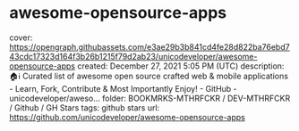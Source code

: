 # awesome-opensource-apps

cover: https://opengraph.githubassets.com/e3ae29b3b841cd4fe28d822ba76ebd743cdc17323d164f3b26b1215f79d2ab23/unicodeveloper/awesome-opensource-apps
created: December 27, 2021 5:05 PM (UTC)
description: :house::information_source: Curated list of awesome open source crafted web & mobile applications - Learn, Fork, Contribute & Most Importantly Enjoy! - GitHub - unicodeveloper/aweso...
folder: BOOKMRKS-MTHRFCKR / DEV-MTHRFCKR / Github / GH Stars
tags: github stars
url: https://github.com/unicodeveloper/awesome-opensource-apps